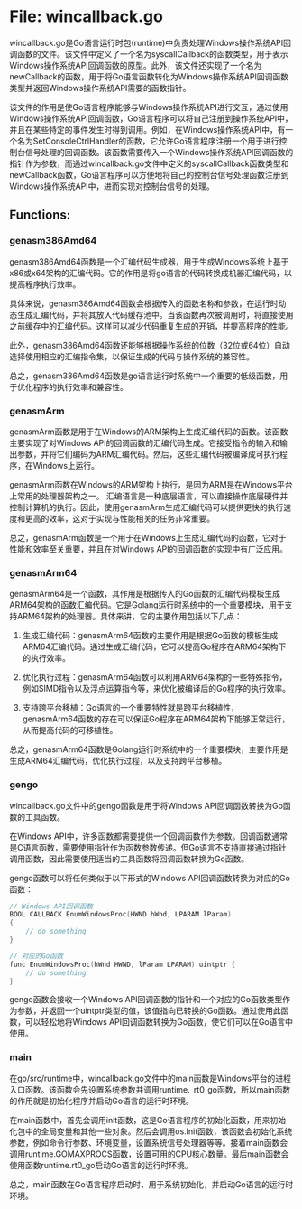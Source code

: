 # File: wincallback.go

wincallback.go是Go语言运行时包(runtime)中负责处理Windows操作系统API回调函数的文件。该文件中定义了一个名为syscallCallback的函数类型，用于表示Windows操作系统API回调函数的原型。此外，该文件还实现了一个名为newCallback的函数，用于将Go语言函数转化为Windows操作系统API回调函数类型并返回Windows操作系统API需要的函数指针。

该文件的作用是使Go语言程序能够与Windows操作系统API进行交互，通过使用Windows操作系统API回调函数，Go语言程序可以将自己注册到操作系统API中，并且在某些特定的事件发生时得到调用。例如，在Windows操作系统API中，有一个名为SetConsoleCtrlHandler的函数，它允许Go语言程序注册一个用于进行控制台信号处理的回调函数。该函数需要传入一个Windows操作系统API回调函数的指针作为参数，而通过wincallback.go文件中定义的syscallCallback函数类型和newCallback函数，Go语言程序可以方便地将自己的控制台信号处理函数注册到Windows操作系统API中，进而实现对控制台信号的处理。

## Functions:

### genasm386Amd64

genasm386Amd64函数是一个汇编代码生成器，用于生成Windows系统上基于x86或x64架构的汇编代码。它的作用是将go语言的代码转换成机器汇编代码，以提高程序执行效率。

具体来说，genasm386Amd64函数会根据传入的函数名称和参数，在运行时动态生成汇编代码，并将其放入代码缓存池中。当该函数再次被调用时，将直接使用之前缓存中的汇编代码。这样可以减少代码重复生成的开销，并提高程序的性能。

此外，genasm386Amd64函数还能够根据操作系统的位数（32位或64位）自动选择使用相应的汇编指令集，以保证生成的代码与操作系统的兼容性。

总之，genasm386Amd64函数是go语言运行时系统中一个重要的低级函数，用于优化程序的执行效率和兼容性。



### genasmArm

genasmArm函数是用于在Windows的ARM架构上生成汇编代码的函数。该函数主要实现了对Windows API的回调函数的汇编代码生成。它接受指令的输入和输出参数，并将它们编码为ARM汇编代码。然后，这些汇编代码被编译成可执行程序，在Windows上运行。

genasmArm函数在Windows的ARM架构上执行，是因为ARM是在Windows平台上常用的处理器架构之一。 汇编语言是一种底层语言，可以直接操作底层硬件并控制计算机的执行。因此，使用genasmArm生成汇编代码可以提供更快的执行速度和更高的效率，这对于实现与性能相关的任务非常重要。

总之，genasmArm函数是一个用于在Windows上生成汇编代码的函数，它对于性能和效率至关重要，并且在对Windows API的回调函数的实现中有广泛应用。



### genasmArm64

genasmArm64是一个函数，其作用是根据传入的Go函数的汇编代码模板生成ARM64架构的函数汇编代码。它是Golang运行时系统中的一个重要模块，用于支持ARM64架构的处理器。具体来讲，它的主要作用包括以下几点：

1. 生成汇编代码：genasmArm64函数的主要作用是根据Go函数的模板生成ARM64汇编代码。通过生成汇编代码，它可以提高Go程序在ARM64架构下的执行效率。

2. 优化执行过程：genasmArm64函数可以利用ARM64架构的一些特殊指令，例如SIMD指令以及浮点运算指令等，来优化被编译后的Go程序的执行效率。

3. 支持跨平台移植：Go语言的一个重要特性就是跨平台移植性，genasmArm64函数的存在可以保证Go程序在ARM64架构下能够正常运行，从而提高代码的可移植性。

总之，genasmArm64函数是Golang运行时系统中的一个重要模块，主要作用是生成ARM64汇编代码，优化执行过程，以及支持跨平台移植。



### gengo

wincallback.go文件中的gengo函数是用于将Windows API回调函数转换为Go函数的工具函数。

在Windows API中，许多函数都需要提供一个回调函数作为参数。回调函数通常是C语言函数，需要使用指针作为函数参数传递。但Go语言不支持直接通过指针调用函数，因此需要使用适当的工具函数将回调函数转换为Go函数。

gengo函数可以将任何类似于以下形式的Windows API回调函数转换为对应的Go函数：

```c
// Windows API回调函数
BOOL CALLBACK EnumWindowsProc(HWND hWnd, LPARAM lParam)
{
    // do something
}

// 对应的Go函数
func EnumWindowsProc(hWnd HWND, lParam LPARAM) uintptr {
    // do something
}
```

gengo函数会接收一个Windows API回调函数的指针和一个对应的Go函数类型作为参数，并返回一个uintptr类型的值，该值指向已转换的Go函数。通过使用此函数，可以轻松地将Windows API回调函数转换为Go函数，使它们可以在Go语言中使用。



### main

在go/src/runtime中，wincallback.go文件中的main函数是Windows平台的进程入口函数。该函数会先设置系统参数并调用runtime._rt0_go函数，所以main函数的作用就是初始化程序并启动Go语言的运行时环境。

在main函数中，首先会调用init函数，这是Go语言程序的初始化函数，用来初始化包中的全局变量和其他一些对象。然后会调用os.Init函数，该函数会初始化系统参数，例如命令行参数、环境变量，设置系统信号处理器等等。接着main函数会调用runtime.GOMAXPROCS函数，设置可用的CPU核心数量。最后main函数会使用函数runtime.rt0_go启动Go语言的运行时环境。

总之，main函数在Go语言程序启动时，用于系统初始化，并启动Go语言的运行时环境。



